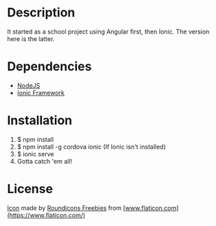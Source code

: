 # Description

It started as a school project using Angular first, then Ionic. The version here is the latter.

# Dependencies

- [NodeJS](https://nodejs.org/en/)
- [Ionic Framework](https://ionicframework.com/)

# Installation

1. $ npm install
2. $ npm install -g cordova ionic (If Ionic isn't installed)
3. $ ionic serve
4. Gotta catch 'em all!

# License

[Icon](https://www.flaticon.com/packs/pokemon-go) made by [Roundicons Freebies](https://www.flaticon.com/authors/roundicons-freebies) from [www.flaticon.com](https://www.flaticon.com/)
